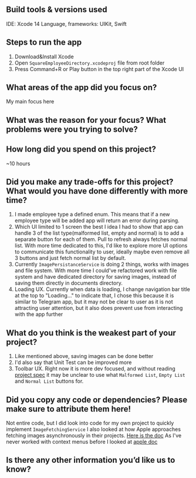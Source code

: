 ## Build tools & versions used
IDE: Xcode 14
Language, frameworks: UIKit, Swift

## Steps to run the app
1. Download&Install Xcode
2. Open `SquareEmployeeDirectory.xcodeproj` file from root folder
3. Press Command+R or Play button in the top right part of the Xcode UI

## What areas of the app did you focus on?
My main focus here

## What was the reason for your focus? What problems were you trying to solve?


## How long did you spend on this project?
~10 hours

## Did you make any trade-offs for this project? What would you have done differently with more time?
1. I made employee type a defined enum. This means that if a new employee type will be added app will return an error during parsing.
2. Which UI limited to 1 screen the best I idea I had to show that app can handle 3 of the list type(malformed list, empty and normal) is to add a separate button for each of them. Pull to refresh always fetches normal list. With more time dedicated to this, I'd like to explore more UI options to communicate this functionality to user, ideally maybe even remove all 3 buttons and just fetch normal list by default.
3. Currently `ImagePersistanceService` is doing 2 things, works with images and file system. With more time I could've refactored work with file system and have dedicated directory for saving images, instead of saving them directly in documents directory.
4. Loading UX. Currently when data is loading, I change navigation bar title at the top to "Loading..." to indicate that, I chose this because it is similar to Telegram app, but it may not be clear to user as it is not attracting user attention, but it also does prevent use from interacting with the app further
 

## What do you think is the weakest part of your project?
1. Like mentioned above, saving images can be done better
2. I'd also say that Unit Test can be improved more
3. Toolbar UX. Right now it is more dev focused, and without reading [project spec](https://square.github.io/microsite/mobile-interview-project/) it may be unclear to use what `Malformed List`, `Empty List` and `Normal List` buttons for.

## Did you copy any code or dependencies? Please make sure to attribute them here!
Not entire code, but I did look into code for my own project to quickly implement `ImageFetchingService`
I also looked at how Apple approaches fetching images asynchronously in their projects. [Here is the doc](https://developer.apple.com/documentation/uikit/views_and_controls/collection_views/updating_collection_views_using_diffable_data_sources) 
As I've never worked with context menus before I looked at [apple doc](https://developer.apple.com/documentation/uikit/uicontrol/adding_context_menus_in_your_app)

## Is there any other information you’d like us to know?
